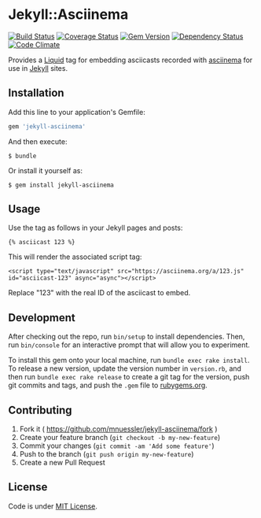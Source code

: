 # Jekyll::Asciinema

[![Build Status][badge-travis]][travis]
[![Coverage Status][badge-coveralls]][coveralls]
[![Gem Version][badge-gem]][rubygems]
[![Dependency Status][badge-deps]][gemnasium]
[![Code Climate][badge-gpa]][codeclimate]

Provides a [Liquid][liquid] tag for embedding asciicasts recorded with
[asciinema][asciinema] for use in [Jekyll][jekyll] sites.

## Installation

Add this line to your application's Gemfile:

```ruby
gem 'jekyll-asciinema'
```

And then execute:

    $ bundle

Or install it yourself as:

    $ gem install jekyll-asciinema

## Usage

Use the tag as follows in your Jekyll pages and posts:

    {% asciicast 123 %}

This will render the associated script tag:

    <script type="text/javascript" src="https://asciinema.org/a/123.js" id="asciicast-123" async="async"></script>

Replace "123" with the real ID of the asciicast to embed.

## Development

After checking out the repo, run `bin/setup` to install dependencies.
Then, run `bin/console` for an interactive prompt that will allow you
to experiment.

To install this gem onto your local machine, run `bundle exec rake
install`. To release a new version, update the version number in
`version.rb`, and then run `bundle exec rake release` to create a git
tag for the version, push git commits and tags, and push the `.gem`
file to [rubygems.org](https://rubygems.org).

## Contributing

1. Fork it ( https://github.com/mnuessler/jekyll-asciinema/fork )
2. Create your feature branch (`git checkout -b my-new-feature`)
3. Commit your changes (`git commit -am 'Add some feature'`)
4. Push to the branch (`git push origin my-new-feature`)
5. Create a new Pull Request

## License

Code is under [MIT License][license].

[badge-travis]: https://travis-ci.org/mnuessler/jekyll-asciinema.svg?branch=master
[badge-coveralls]: https://coveralls.io/repos/mnuessler/jekyll-asciinema/badge.svg
[badge-gem]: https://badge.fury.io/rb/jekyll-asciinema.svg
[badge-deps]: https://gemnasium.com/mnuessler/jekyll-asciinema.svg
[badge-gpa]: https://codeclimate.com/github/mnuessler/jekyll-asciinema/badges/gpa.svg
[travis]: https://travis-ci.org/mnuessler/jekyll-asciinema
[coveralls]: https://coveralls.io/r/mnuessler/jekyll-asciinema
[rubygems]: https://rubygems.org/gems/jekyll-asciinema
[gemnasium]: https://gemnasium.com/mnuessler/jekyll-asciinema
[codeclimate]: https://codeclimate.com/github/mnuessler/jekyll-asciinema
[liquid]: http://liquidmarkup.org "Liquid templating language"
[asciinema]: https://asciinema.org "Asciinema"
[jekyll]: http://jekyllrb.com "Jekyll"
[license]: https://raw.githubusercontent.com/mnuessler/jekyll-asciinema/master/LICENSE.txt
